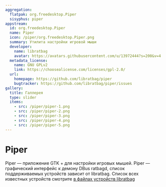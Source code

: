 ```yaml
---
aggregation:
  flatpak: org.freedesktop.Piper
  sisyphus: piper
appstream:
  id: org.freedesktop.Piper
  name: Piper
  icon: /piper/org.freedesktop.Piper.png
  summary: Утилита настройки игровой мыши
  developer:
    name: libratbag
    avatar: https://avatars.githubusercontent.com/u/13972444?s=200&v=4
  metadata_license:
    name: GNU GPLv2
    link: https://choosealicense.com/licenses/gpl-2.0/
  url:
    homepage: https://github.com/libratbag/piper
    bugtracker: https://github.com/libratbag/piper/issues
gallery:
  title: Галлерея
  type: slider
  items:
    - src: /piper/piper-1.png
    - src: /piper/piper-2.png
    - src: /piper/piper-3.png
    - src: /piper/piper-4.png
    - src: /piper/piper-5.png
---
```


# Piper

Piper — приложение GTK + для настройки игровых мышей. Piper — графический интерфейс к демону DBus ratbagd, список поддерживаемых устройств зависит от libratbag. Список всех известных устройств смотрите [в файлах устройств libratbag](https://github.com/libratbag/libratbag/tree/master/data/devices)

<AGWGallery />

<!--@include: @apps/_parts/install/content-repo.md-->
<!--@include: @apps/_parts/install/content-flatpak.md-->
